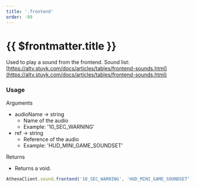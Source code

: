 ```yaml
---
title: '.frontend'
order: -99
---
```


# {{ $frontmatter.title }}

Used to play a sound from the frontend.
Sound list: [https://altv.stuyk.com/docs/articles/tables/frontend-sounds.html](https://altv.stuyk.com/docs/articles/tables/frontend-sounds.html)

### Usage

Arguments

* audioName -> string
  * Name of the audio
  * Example: '10_SEC_WARNING'
* ref -> string
  * Reference of the audio
  * Example: 'HUD_MINI_GAME_SOUNDSET'

Returns

* Returns a void.

```typescript
AthenaClient.sound.frontend('10_SEC_WARNING', 'HUD_MINI_GAME_SOUNDSET');
```
